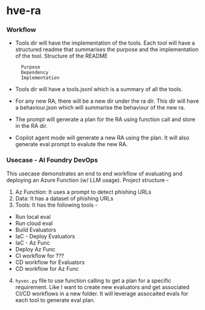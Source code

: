 # hve-ra

### Workflow

- Tools dir will have the implementation of the tools. Each tool will have a structured readme that summarises the purpose and the implementation of the tool. Structure of the README

        Purpose
        Dependency
        Implementation

- Tools dir will have a tools.jsonl which is a summary of all the tools.

- For any new RA, there will be a new dir under the ra dir. This dir will have a behaviour.json which will summarise the behaviour of the new ra.

- The prompt will generate a plan for the RA using function call and store in the RA dir.

- Copilot agent mode will generate a new RA using the plan. It will also generate eval prompt to evalute the new RA.

### Usecase - AI Foundry DevOps

This usecase demonstrates an end to end workflow of evaluating and deploying an Azure Function (w/ LLM usage). Project structure -

1. Az Function: It uses a prompt to detect phishing URLs
2. Data: It has a dataset of phishing URLs
3. Tools: It has the following tools -
 - Run local eval
 - Run cloud eval
 - Build Evaluators
 - IaC - Deploy Evaluators
 - IaC - Az Func
 - Deploy Az Func
 - CI workflow for ???
 - CD workflow for Evaluators
 - CD workflow for Az Func 
 4. `hyvec.py` file to use function calling to get a plan for a specific requirement. Like I want to create new evaluators and get associated CI/CD workflows in a new folder. It will leverage assocaited evals for each tool to generate eval plan.
